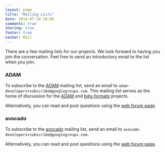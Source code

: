 ```yaml
---
layout: page
title: "Mailing Lists"
date: 2014-07-10 16:06
comments: true
sharing: true
footer: true
navbar: Mail
---
```


There are a few mailing lists for our projects. We look forward to having you join the
conversation. Feel free to send an introductory email to the list when you join.

### ADAM

To subscribe to the [ADAM](/projects/adam) mailing list, send an email to
`adam-developers+subscribe@googlegroups.com`. This mailing list serves as the home
of discussion for the [ADAM](/projects/adam) and [bdg-formats](/projects/bdg-formats) projects.

Alternatively, you can read and post questions using the [web forum page](https://groups.google.com/forum/#!forum/adam-developers).

### avocado

To subscribe to the [avocado](/projects/avocado) mailing list, send an email to
`avocado-developers+subscribe@googlegroups.com`.

Alternatively, you can read and post questions using the
[web forum page](https://groups.google.com/forum/#!forum/avocado-developers).

